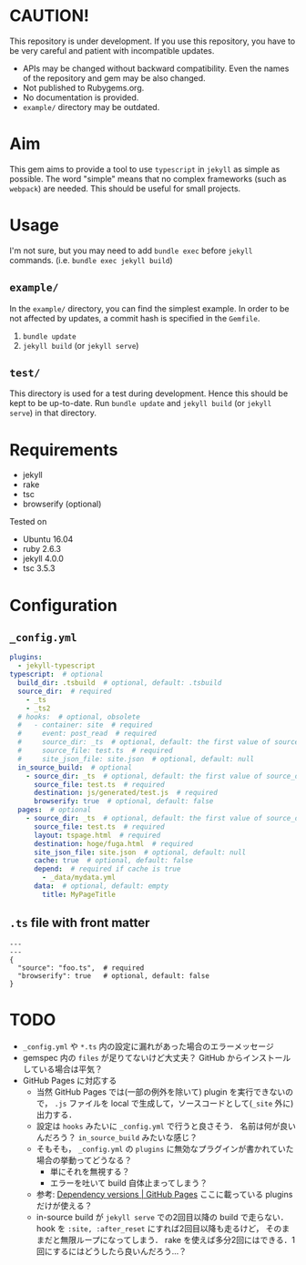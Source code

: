 # CAUTION!
This repository is under development.
If you use this repository,
you have to be very careful and patient with incompatible updates.

- APIs may be changed without backward compatibility.
  Even the names of the repository and gem may be also changed.
- Not published to Rubygems.org.
- No documentation is provided.
- `example/` directory may be outdated.


# Aim
This gem aims to provide a tool to use `typescript` in `jekyll` as simple as possible.
The word "simple" means that
no complex frameworks (such as `webpack`) are needed.
This should be useful for small projects.

# Usage
I'm not sure, but you may need to add `bundle exec` before `jekyll` commands.
(i.e. `bundle exec jekyll build`)

## `example/`
In the `example/` directory, you can find the simplest example.
In order to be not affected by updates, a commit hash is specified in the `Gemfile`.

1. `bundle update`
2. `jekyll build` (or `jekyll serve`)

## `test/`
This directory is used for a test during development.
Hence this should be kept to be up-to-date.
Run `bundle update` and `jekyll build` (or `jekyll serve`) in that directory.

# Requirements
- jekyll
- rake
- tsc
- browserify (optional)

Tested on

- Ubuntu 16.04
- ruby 2.6.3
- jekyll 4.0.0
- tsc 3.5.3

# Configuration
## `_config.yml`
```yml
plugins:
  - jekyll-typescript
typescript:  # optional
  build_dir: .tsbuild  # optional, default: .tsbuild
  source_dir:  # required
    - _ts
    - _ts2
  # hooks:  # optional, obsolete
  #   - container: site  # required
  #     event: post_read  # required
  #     source_dir: _ts  # optional, default: the first value of source_dir
  #     source_file: test.ts  # required
  #     site_json_file: site.json  # optional, default: null
  in_source_build:  # optional
    - source_dir: _ts  # optional, default: the first value of source_dir
      source_file: test.ts  # required
      destination: js/generated/test.js  # required
      browserify: true  # optional, default: false
  pages:  # optional
    - source_dir: _ts  # optional, default: the first value of source_dir
      source_file: test.ts  # required
      layout: tspage.html  # required
      destination: hoge/fuga.html  # required
      site_json_file: site.json  # optional, default: null
      cache: true  # optional, default: false
      depend:  # required if cache is true
        - _data/mydata.yml
      data:  # optional, default: empty
        title: MyPageTitle
```

## `.ts` file with front matter
```
---
---
{
  "source": "foo.ts",  # required
  "browserify": true   # optional, default: false
}
```

# TODO
- `_config.yml` や `*.ts` 内の設定に漏れがあった場合のエラーメッセージ
- gemspec 内の `files` が足りてないけど大丈夫？
  GitHub からインストールしている場合は平気？
- GitHub Pages に対応する
    - 当然 GitHub Pages では(一部の例外を除いて) plugin を実行できないので，
      `.js` ファイルを local で生成して，ソースコードとして(`_site` 外に)出力する．
    - 設定は `hooks` みたいに `_config.yml` で行うと良さそう．
      名前は何が良いんだろう？ `in_source_build` みたいな感じ？
    - そもそも， `_config.yml` の `plugins` に無効なプラグインが書かれていた場合の挙動ってどうなる？
        - 単にそれを無視する？
        - エラーを吐いて build 自体止まってしまう？
    - 参考: [Dependency versions | GitHub Pages](https://pages.github.com/versions/)
      ここに載っている plugins だけが使える？
    - in-source build が `jekyll serve` での2回目以降の build で走らない．
      hook を `:site, :after_reset` にすれば2回目以降も走るけど，
      そのままだと無限ループになってしまう．
      rake を使えば多分2回にはできる．1回にするにはどうしたら良いんだろう…？

